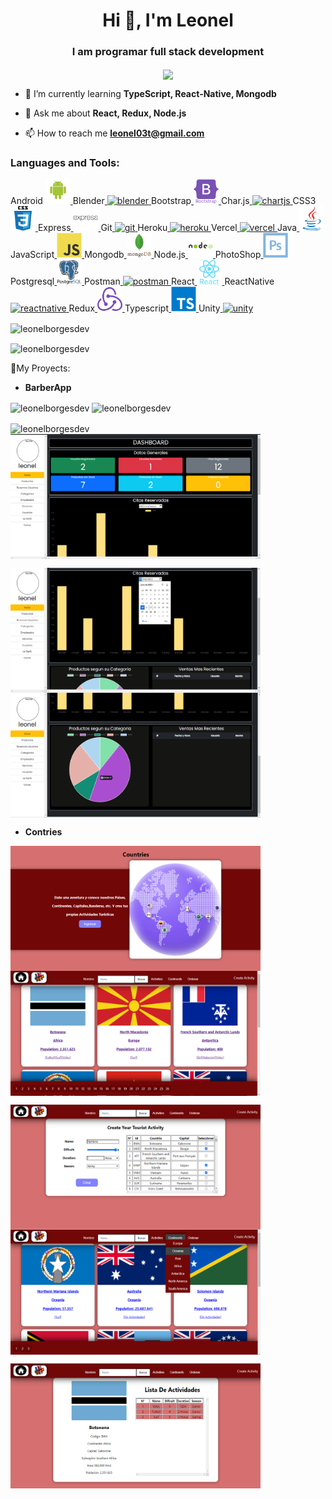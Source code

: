 <h1 align="center">Hi 👋, I'm Leonel</h1>
<h3 align="center">I am programar full stack development</h3>
<center><img  align="center" src="https://codeberryschool.com/blog/wp-content/uploads/2021/08/cover-1.png" /></center>

- 🌱 I’m currently learning **TypeScript, React-Native, Mongodb**

- 💬 Ask me about **React, Redux, Node.js**

- 📫 How to reach me **leonel03t@gmail.com**

<p align="left">
</p>

<h3 align="left">Languages and Tools:</h3>
<p align="left"> Android <a href="https://developer.android.com" target="_blank" rel="noreferrer"> <img src="https://raw.githubusercontent.com/devicons/devicon/master/icons/android/android-original-wordmark.svg" alt="android" width="40" height="40"/> </a> Blender<a href="https://www.blender.org/" target="_blank" rel="noreferrer"> <img src="https://download.blender.org/branding/community/blender_community_badge_white.svg" alt="blender" width="40" height="40"/> </a> Bootstrap<a href="https://getbootstrap.com" target="_blank" rel="noreferrer"> <img src="https://raw.githubusercontent.com/devicons/devicon/master/icons/bootstrap/bootstrap-plain-wordmark.svg" alt="bootstrap" width="40" height="40"/> </a> Char.js<a href="https://www.chartjs.org" target="_blank" rel="noreferrer"> <img src="https://www.chartjs.org/media/logo-title.svg" alt="chartjs" width="40" height="40"/> </a>CSS3<a href="https://www.w3schools.com/css/" target="_blank" rel="noreferrer"> <img src="https://raw.githubusercontent.com/devicons/devicon/master/icons/css3/css3-original-wordmark.svg" alt="css3" width="40" height="40"/> </a> Express<a href="https://expressjs.com" target="_blank" rel="noreferrer"> <img src="https://raw.githubusercontent.com/devicons/devicon/master/icons/express/express-original-wordmark.svg" alt="express" width="40" height="40"/> </a> Git<a href="https://git-scm.com/" target="_blank" rel="noreferrer"> <img src="https://www.vectorlogo.zone/logos/git-scm/git-scm-icon.svg" alt="git" width="40" height="40"/> </a> Heroku<a href="https://heroku.com" target="_blank" rel="noreferrer"> <img src="https://www.vectorlogo.zone/logos/heroku/heroku-icon.svg" alt="heroku" width="40" height="40"/> </a> Vercel<a href="https://midu.dev/images/tags/vercel.png" target="_blank" rel="noreferrer"> <img src="https://midu.dev/images/tags/vercel.png" alt="vercel" width="40" height="40"/> </a>Java<a href="https://www.java.com" target="_blank" rel="noreferrer"> <img src="https://raw.githubusercontent.com/devicons/devicon/master/icons/java/java-original.svg" alt="java" width="40" height="40"/> </a> JavaScript<a href="https://developer.mozilla.org/en-US/docs/Web/JavaScript" target="_blank" rel="noreferrer"> <img src="https://raw.githubusercontent.com/devicons/devicon/master/icons/javascript/javascript-original.svg" alt="javascript" width="40" height="40"/> </a> Mongodb<a href="https://www.mongodb.com/" target="_blank" rel="noreferrer"> <img src="https://raw.githubusercontent.com/devicons/devicon/master/icons/mongodb/mongodb-original-wordmark.svg" alt="mongodb" width="40" height="40"/> </a> Node.js<a href="https://nodejs.org" target="_blank" rel="noreferrer"> <img src="https://raw.githubusercontent.com/devicons/devicon/master/icons/nodejs/nodejs-original-wordmark.svg" alt="nodejs" width="40" height="40"/> </a> PhotoShop<a href="https://www.photoshop.com/en" target="_blank" rel="noreferrer"> <img src="https://raw.githubusercontent.com/devicons/devicon/master/icons/photoshop/photoshop-line.svg" alt="photoshop" width="40" height="40"/> </a> Postgresql<a href="https://www.postgresql.org" target="_blank" rel="noreferrer"> <img src="https://raw.githubusercontent.com/devicons/devicon/master/icons/postgresql/postgresql-original-wordmark.svg" alt="postgresql" width="40" height="40"/> </a> Postman<a href="https://postman.com" target="_blank" rel="noreferrer"> <img src="https://www.vectorlogo.zone/logos/getpostman/getpostman-icon.svg" alt="postman" width="40" height="40"/> </a> React<a href="https://reactjs.org/" target="_blank" rel="noreferrer"> <img src="https://raw.githubusercontent.com/devicons/devicon/master/icons/react/react-original-wordmark.svg" alt="react" width="40" height="40"/> </a> ReactNative<a href="https://reactnative.dev/" target="_blank" rel="noreferrer"> <img src="https://reactnative.dev/img/header_logo.svg" alt="reactnative" width="40" height="40"/> </a> Redux<a href="https://redux.js.org" target="_blank" rel="noreferrer"> <img src="https://raw.githubusercontent.com/devicons/devicon/master/icons/redux/redux-original.svg" alt="redux" width="40" height="40"/> </a> Typescript<a href="https://www.typescriptlang.org/" target="_blank" rel="noreferrer"> <img src="https://raw.githubusercontent.com/devicons/devicon/master/icons/typescript/typescript-original.svg" alt="typescript" width="40" height="40"/> </a> Unity<a href="https://unity.com/" target="_blank" rel="noreferrer"> <img src="https://www.vectorlogo.zone/logos/unity3d/unity3d-icon.svg" alt="unity" width="40" height="40"/> </a> </p>

<p><img align="center" src="https://github-readme-stats.vercel.app/api/top-langs?username=leonelborgesdev&show_icons=true&locale=en&layout=compact" alt="leonelborgesdev" /></p>

<p><img align="center" src="https://github-readme-streak-stats.herokuapp.com/?user=leonelborgesdev&" alt="leonelborgesdev" /></p>

<p>📌My Proyects:</p>
  
- **BarberApp**

<p><img align="center" src="https://camo.githubusercontent.com/c816ccb61ca21e548eb074e7ef58cf58b00f1a76248a26d3b554ab8a6deaa084/68747470733a2f2f692e6962622e636f2f564a64785a31542f53696e2d742d74756c6f2e706e67" alt="leonelborgesdev"  height="200" width="400" /> <img align="center" src="https://camo.githubusercontent.com/db5fe7c3b683ab5d1c10b43357f0229e70b6c51830ebc3e8e1e2825757d15406/68747470733a2f2f692e6962622e636f2f5968524a3254312f322e706e67" alt="leonelborgesdev"  height="200" width="400"/></p>

<p><img align="center" src="https://camo.githubusercontent.com/952dfd62f854348aeac570c109078b44f33a505fc1fb02f01b577786d62d4734/68747470733a2f2f692e6962622e636f2f6d304a683052432f342e706e67" alt="leonelborgesdev"  height="200" width="400"/> <img align="center" src="./dashboard1.png" alt="leonelborgesdev"  height="200" width="400"/></p>

<p><img align="center" src="./dashboard2.png" alt="leonelborgesdev"  height="200" width="400"/> <img align="center" src="./dashboard3.png" alt="leonelborgesdev"  height="200" width="400"/></p>

- **Contries**

<p><img align="center" src="./1.png" alt="leonelborgesdev"  height="200" width="400" /> <img align="center" src="./2.png" alt="leonelborgesdev"  height="200" width="400"/></p>
<p><img align="center" src="./3.png" alt="leonelborgesdev"  height="200" width="400" /> <img align="center" src="./4.png" alt="leonelborgesdev"  height="200" width="400"/></p>
<p><img align="center" src="5.png" alt="leonelborgesdev"  height="200" width="400"/> </p>
